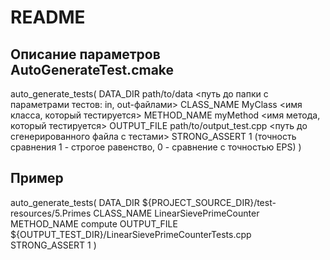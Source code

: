 ﻿# README

## Описание параметров AutoGenerateTest.cmake

auto_generate_tests(
DATA_DIR path/to/data <путь до папки с параметрами тестов: in, out-файлами>
CLASS_NAME MyClass <имя класса, который тестируется>
METHOD_NAME myMethod <имя метода, который тестируется>
OUTPUT_FILE path/to/output_test.cpp <путь до сгенерированного файла с тестами>
STRONG_ASSERT 1 (точность сравнения 1 - строгое равенство, 0 - сравнение с точностью EPS)
)

## Пример

auto_generate_tests(
DATA_DIR ${PROJECT_SOURCE_DIR}/test-resources/5.Primes
CLASS_NAME LinearSievePrimeCounter
METHOD_NAME compute
OUTPUT_FILE ${OUTPUT_TEST_DIR}/LinearSievePrimeCounterTests.cpp
STRONG_ASSERT 1
)